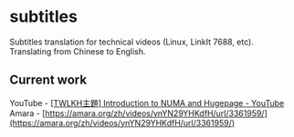 # subtitles
Subtitles translation for technical videos (Linux, LinkIt 7688, etc). Translating from Chinese to English.

## Current work
YouTube - [[TWLKH主題] Introduction to NUMA and Hugepage - YouTube](https://www.youtube.com/watch?v=eTxx68jEDXU)
Amara - [https://amara.org/zh/videos/ynYN29YHKdfH/url/3361959/](https://amara.org/zh/videos/ynYN29YHKdfH/url/3361959/)

